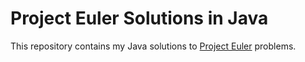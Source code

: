 # Project Euler Solutions in Java

This repository contains my Java solutions to [Project Euler](https://projecteuler.net/) problems.
